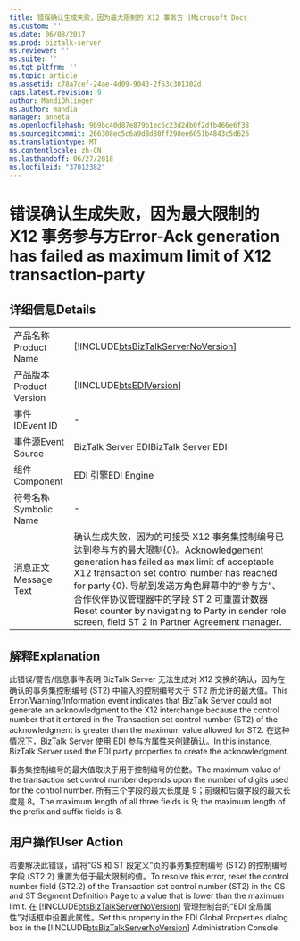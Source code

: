 ```yaml
---
title: 错误确认生成失败，因为最大限制的 X12 事务方 |Microsoft Docs
ms.custom: ''
ms.date: 06/08/2017
ms.prod: biztalk-server
ms.reviewer: ''
ms.suite: ''
ms.tgt_pltfrm: ''
ms.topic: article
ms.assetid: c78a7cef-24ae-4d09-9043-2f53c301302d
caps.latest.revision: 9
author: MandiOhlinger
ms.author: mandia
manager: anneta
ms.openlocfilehash: 9b9bc40d87e879b1ec6c23d2db0f2dfb466e6f38
ms.sourcegitcommit: 266308ec5c6a9d8d80ff298ee6051b4843c5d626
ms.translationtype: MT
ms.contentlocale: zh-CN
ms.lasthandoff: 06/27/2018
ms.locfileid: "37012382"
---
```

# <a name="error-ack-generation-has-failed-as-maximum-limit-of-x12-transaction-party"></a><span data-ttu-id="ec4fc-102">错误确认生成失败，因为最大限制的 X12 事务参与方</span><span class="sxs-lookup"><span data-stu-id="ec4fc-102">Error-Ack generation has failed as maximum limit of X12 transaction-party</span></span>
## <a name="details"></a><span data-ttu-id="ec4fc-103">详细信息</span><span class="sxs-lookup"><span data-stu-id="ec4fc-103">Details</span></span>  
  
|                 |                                                                                                                                                                                                                                     |
|-----------------|-------------------------------------------------------------------------------------------------------------------------------------------------------------------------------------------------------------------------------------|
|  <span data-ttu-id="ec4fc-104">产品名称</span><span class="sxs-lookup"><span data-stu-id="ec4fc-104">Product Name</span></span>   |                                                                         [!INCLUDE[btsBizTalkServerNoVersion](../includes/btsbiztalkservernoversion-md.md)]                                                                          |
| <span data-ttu-id="ec4fc-105">产品版本</span><span class="sxs-lookup"><span data-stu-id="ec4fc-105">Product Version</span></span> |                                                                                     [!INCLUDE[btsEDIVersion](../includes/btsediversion-md.md)]                                                                                      |
|    <span data-ttu-id="ec4fc-106">事件 ID</span><span class="sxs-lookup"><span data-stu-id="ec4fc-106">Event ID</span></span>     |                                                                                                                  -                                                                                                                  |
|  <span data-ttu-id="ec4fc-107">事件源</span><span class="sxs-lookup"><span data-stu-id="ec4fc-107">Event Source</span></span>   |                                                                                                         <span data-ttu-id="ec4fc-108">BizTalk Server EDI</span><span class="sxs-lookup"><span data-stu-id="ec4fc-108">BizTalk Server EDI</span></span>                                                                                                          |
|    <span data-ttu-id="ec4fc-109">组件</span><span class="sxs-lookup"><span data-stu-id="ec4fc-109">Component</span></span>    |                                                                                                             <span data-ttu-id="ec4fc-110">EDI 引擎</span><span class="sxs-lookup"><span data-stu-id="ec4fc-110">EDI Engine</span></span>                                                                                                              |
|  <span data-ttu-id="ec4fc-111">符号名称</span><span class="sxs-lookup"><span data-stu-id="ec4fc-111">Symbolic Name</span></span>  |                                                                                                                  -                                                                                                                  |
|  <span data-ttu-id="ec4fc-112">消息正文</span><span class="sxs-lookup"><span data-stu-id="ec4fc-112">Message Text</span></span>   | <span data-ttu-id="ec4fc-113">确认生成失败，因为的可接受 X12 事务集控制编号已达到参与方的最大限制{0}。</span><span class="sxs-lookup"><span data-stu-id="ec4fc-113">Acknowledgement generation has failed as max limit of acceptable X12 transaction set control number has reached for party {0}.</span></span> <span data-ttu-id="ec4fc-114">导航到发送方角色屏幕中的“参与方”、合作伙伴协议管理器中的字段 ST 2 可重置计数器</span><span class="sxs-lookup"><span data-stu-id="ec4fc-114">Reset counter by navigating to Party in sender role screen, field ST 2 in Partner Agreement manager.</span></span> |
  
## <a name="explanation"></a><span data-ttu-id="ec4fc-115">解释</span><span class="sxs-lookup"><span data-stu-id="ec4fc-115">Explanation</span></span>  
 <span data-ttu-id="ec4fc-116">此错误/警告/信息事件表明 BizTalk Server 无法生成对 X12 交换的确认，因为在确认的事务集控制编号 (ST2) 中输入的控制编号大于 ST2 所允许的最大值。</span><span class="sxs-lookup"><span data-stu-id="ec4fc-116">This Error/Warning/Information event indicates that BizTalk Server could not generate an acknowledgment to the X12 interchange because the control number that it entered in the Transaction set control number (ST2) of the acknowledgment is greater than the maximum value allowed for ST2.</span></span> <span data-ttu-id="ec4fc-117">在这种情况下，BizTalk Server 使用 EDI 参与方属性来创建确认。</span><span class="sxs-lookup"><span data-stu-id="ec4fc-117">In this instance, BizTalk Server used the EDI party properties to create the acknowledgment.</span></span>  
  
 <span data-ttu-id="ec4fc-118">事务集控制编号的最大值取决于用于控制编号的位数。</span><span class="sxs-lookup"><span data-stu-id="ec4fc-118">The maximum value of the transaction set control number depends upon the number of digits used for the control number.</span></span> <span data-ttu-id="ec4fc-119">所有三个字段的最大长度是 9；前缀和后缀字段的最大长度是 8。</span><span class="sxs-lookup"><span data-stu-id="ec4fc-119">The maximum length of all three fields is 9; the maximum length of the prefix and suffix fields is 8.</span></span>  
  
## <a name="user-action"></a><span data-ttu-id="ec4fc-120">用户操作</span><span class="sxs-lookup"><span data-stu-id="ec4fc-120">User Action</span></span>  
 <span data-ttu-id="ec4fc-121">若要解决此错误，请将“GS 和 ST 段定义”页的事务集控制编号 (ST2) 的控制编号字段 (ST2.2) 重置为低于最大限制的值。</span><span class="sxs-lookup"><span data-stu-id="ec4fc-121">To resolve this error, reset the control number field (ST2.2) of the Transaction set control number (ST2) in the GS and ST Segment Definition Page to a value that is lower than the maximum limit.</span></span> <span data-ttu-id="ec4fc-122">在 [!INCLUDE[btsBizTalkServerNoVersion](../includes/btsbiztalkservernoversion-md.md)] 管理控制台的“EDI 全局属性”对话框中设置此属性。</span><span class="sxs-lookup"><span data-stu-id="ec4fc-122">Set this property in the EDI Global Properties dialog box in the [!INCLUDE[btsBizTalkServerNoVersion](../includes/btsbiztalkservernoversion-md.md)] Administration Console.</span></span>
